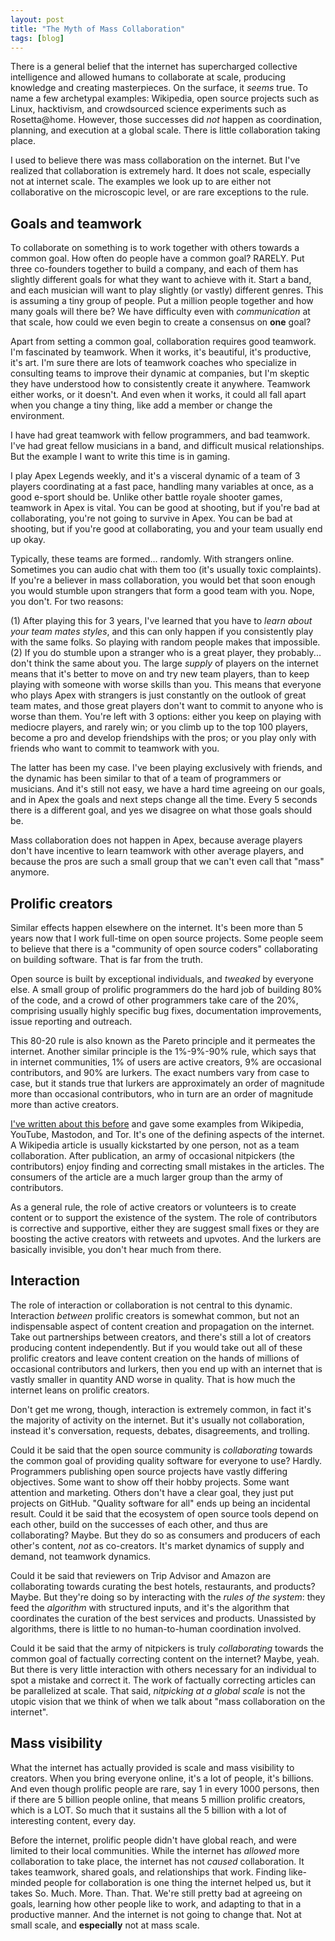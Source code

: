 ```yaml
---
layout: post
title: "The Myth of Mass Collaboration"
tags: [blog]
---
```


There is a general belief that the internet has supercharged collective intelligence and allowed humans to collaborate at scale, producing knowledge and creating masterpieces. On the surface, it *seems* true. To name a few archetypal examples: Wikipedia, open source projects such as Linux, hacktivism, and crowdsourced science experiments such as Rosetta@home. However, those successes did *not* happen as coordination, planning, and execution at a global scale. There is little collaboration taking place.

I used to believe there was mass collaboration on the internet. But I've realized that collaboration is extremely hard. It does not scale, especially not at internet scale. The examples we look up to are either not collaborative on the microscopic level, or are rare exceptions to the rule.

## Goals and teamwork

To collaborate on something is to work together with others towards a common goal. How often do people have a common goal? RARELY. Put three co-founders together to build a company, and each of them has slightly different goals for what they want to achieve with it. Start a band, and each musician will want to play slightly (or vastly) different genres. This is assuming a tiny group of people. Put a million people together and how many goals will there be? We have difficulty even with *communication* at that scale, how could we even begin to create a consensus on **one** goal?

Apart from setting a common goal, collaboration requires good teamwork. I'm fascinated by teamwork. When it works, it's beautiful, it's productive, it's art. I'm sure there are lots of teamwork coaches who specialize in consulting teams to improve their dynamic at companies, but I'm skeptic they have understood how to consistently create it anywhere. Teamwork either works, or it doesn't. And even when it works, it could all fall apart when you change a tiny thing, like add a member or change the environment.

I have had great teamwork with fellow programmers, and bad teamwork. I've had great fellow musicians in a band, and difficult musical relationships. But the example I want to write this time is in gaming.

I play Apex Legends weekly, and it's a visceral dynamic of a team of 3 players coordinating at a fast pace, handling many variables at once, as a good e-sport should be. Unlike other battle royale shooter games, teamwork in Apex is vital. You can be good at shooting, but if you're bad at collaborating, you're not going to survive in Apex. You can be bad at shooting, but if you're good at collaborating, you and your team usually end up okay.

Typically, these teams are formed... randomly. With strangers online. Sometimes you can audio chat with them too (it's usually toxic complaints). If you're a believer in mass collaboration, you would bet that soon enough you would stumble upon strangers that form a good team with you. Nope, you don't. For two reasons:

(1) After playing this for 3 years, I've learned that you have to *learn about your team mates styles*, and this can only happen if you consistently play with the same folks. So playing with random people makes that impossible. (2) If you do stumble upon a stranger who is a great player, they probably... don't think the same about you. The large *supply* of players on the internet means that it's better to move on and try new team players, than to keep playing with someone with worse skills than you. This means that everyone who plays Apex with strangers is just constantly on the outlook of great team mates, and those great players don't want to commit to anyone who is worse than them. You're left with 3 options: either you keep on playing with mediocre players, and rarely win; or you climb up to the top 100 players, become a pro and develop friendships with the pros; or you play only with friends who want to commit to teamwork with you.

The latter has been my case. I've been playing exclusively with friends, and the dynamic has been similar to that of a team of programmers or musicians. And it's still not easy, we have a hard time agreeing on our goals, and in Apex the goals and next steps change all the time. Every 5 seconds there is a different goal, and yes we disagree on what those goals should be.

Mass collaboration does not happen in Apex, because average players don't have incentive to learn teamwork with other average players, and because the pros are such a small group that we can't even call that "mass" anymore.

## Prolific creators

Similar effects happen elsewhere on the internet. It's been more than 5 years now that I work full-time on open source projects. Some people seem to believe that there is a "community of open source coders" collaborating on building software. That is far from the truth.

Open source is built by exceptional individuals, and *tweaked* by everyone else. A small group of prolific programmers do the hard job of building 80% of the code, and a crowd of other programmers take care of the 20%, comprising usually highly specific bug fixes, documentation improvements, issue reporting and outreach.

This 80-20 rule is also known as the Pareto principle and it permeates the internet. Another similar principle is the 1%-9%-90% rule, which says that in internet communities, 1% of users are active creators, 9% are occasional contributors, and 90% are lurkers. The exact numbers vary from case to case, but it stands true that lurkers are approximately an order of magnitude more than occasional contributors, who in turn are an order of magnitude more than active creators.

[I've written about this before](/some-people-want-to-run-their-own-servers.html) and gave some examples from Wikipedia, YouTube, Mastodon, and Tor. It's one of the defining aspects of the internet. A Wikipedia article is usually kickstarted by one person, not as a team collaboration. After publication, an army of occasional nitpickers (the contributors) enjoy finding and correcting small mistakes in the articles. The consumers of the article are a much larger group than the army of contributors.

As a general rule, the role of active creators or volunteers is to create content or to support the existence of the system. The role of contributors is corrective and supportive, either they are suggest small fixes or they are boosting the active creators with retweets and upvotes. And the lurkers are basically invisible, you don't hear much from there.

## Interaction

The role of interaction or collaboration is not central to this dynamic. Interaction *between* prolific creators is somewhat common, but not an indispensable aspect of content creation and propagation on the internet. Take out partnerships between creators, and there's still a lot of creators producing content independently. But if you would take out all of these prolific creators and leave content creation on the hands of millions of occasional contributors and lurkers, then you end up with an internet that is vastly smaller in quantity AND worse in quality. That is how much the internet leans on prolific creators.

Don't get me wrong, though, interaction is extremely common, in fact it's the majority of activity on the internet. But it's usually not collaboration, instead it's conversation, requests, debates, disagreements, and trolling.

Could it be said that the open source community is *collaborating* towards the common goal of providing quality software for everyone to use? Hardly. Programmers publishing open source projects have vastly differing objectives. Some want to show off their hobby projects. Some want attention and marketing. Others don't have a clear goal, they just put projects on GitHub. "Quality software for all" ends up being an incidental result. Could it be said that the ecosystem of open source tools depend on each other, build on the successes of each other, and thus are collaborating? Maybe. But they do so as consumers and producers of each other's content, *not* as co-creators. It's market dynamics of supply and demand, not teamwork dynamics.

Could it be said that reviewers on Trip Advisor and Amazon are collaborating towards curating the best hotels, restaurants, and products? Maybe. But they're doing so by interacting with the *rules of the system*: they feed the *algorithm* with structured inputs, and it's the algorithm that coordinates the curation of the best services and products. Unassisted by algorithms, there is little to no human-to-human coordination involved.

Could it be said that the army of nitpickers is truly *collaborating* towards the common goal of factually correcting content on the internet? Maybe, yeah. But there is very little interaction with others necessary for an individual to spot a mistake and correct it. The work of factually correcting articles can be parallelized at scale. That said, *nitpicking at a global scale* is not the utopic vision that we think of when we talk about "mass collaboration on the internet".

## Mass visibility

What the internet has actually provided is scale and mass visibility to creators. When you bring everyone online, it's a lot of people, it's billions. And even though prolific people are rare, say 1 in every 1000 persons, then if there are 5 billion people online, that means 5 million prolific creators, which is a LOT. So much that it sustains all the 5 billion with a lot of interesting content, every day.

Before the internet, prolific people didn't have global reach, and were limited to their local communities. While the internet has *allowed* more collaboration to take place, the internet has not *caused* collaboration. It takes teamwork, shared goals, and relationships that work. Finding like-minded people for collaboration is one thing the internet helped us, but it takes So. Much. More. Than. That. We're still pretty bad at agreeing on goals, learning how other people like to work, and adapting to that in a productive manner. And the internet is not going to change that. Not at small scale, and **especially** not at mass scale.
